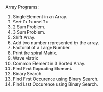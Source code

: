 Array Programs:
1. Single Element in an Array.
2. Sort 0s 1s and 2s.
3. 2 Sum Problem.
4. 3 Sum Problem.
5. Shift Array.
6. Add two number represented by the array.
7. Factorial of a Large Number.
8. Print the spiral Matrix.
9. Wave Matrix
10. Common Element in 3 Sorted Array.
11. Find First Repeating Element.
12. Binary Search.
13. Find First Occurence using Binary Search.
14. Find Last Occurence using Binary Search.
